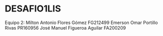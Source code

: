 # DESAFIO1LIS

Equipo 2:
Milton Antonio Flores Gómez FG212499
Emerson Omar Portillo Rivas PR160956
José Manuel Figueroa Aguilar FA200209
